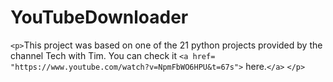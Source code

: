 # YouTubeDownloader


`<p>`This project was based on one of the 21 python projects provided by the channel Tech with Tim. You can check it `<a href= "https://www.youtube.com/watch?v=NpmFbWO6HPU&t=67s">` here.`</a>` `</p>`
